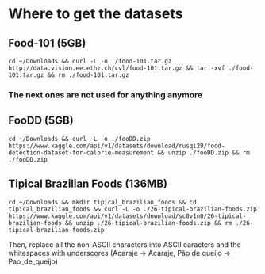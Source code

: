 # Where to get the datasets

## Food-101 (5GB)
    cd ~/Downloads && curl -L -o ./food-101.tar.gz http://data.vision.ee.ethz.ch/cvl/food-101.tar.gz && tar -xvf ./food-101.tar.gz && rm ./food-101.tar.gz

### The next ones are not used for anything anymore

## FooDD (5GB)
    cd ~/Downloads && curl -L -o ./fooDD.zip https://www.kaggle.com/api/v1/datasets/download/rusqi29/food-detection-dataset-for-calorie-measurement && unzip ./fooDD.zip && rm ./fooDD.zip

## Tipical Brazilian Foods (136MB)

    cd ~/Downloads && mkdir tipical_brazilian_foods && cd tipical_brazilian_foods && curl -L -o ./26-tipical-brazilian-foods.zip https://www.kaggle.com/api/v1/datasets/download/sc0v1n0/26-tipical-brazilian-foods && unzip ./26-tipical-brazilian-foods.zip && rm ./26-tipical-brazilian-foods.zip

Then, replace all the non-ASCII characters into ASCII caracters and the whitespaces with underscores (Acarajé -> Acaraje, Pão de queijo -> Pao_de_queijo)
